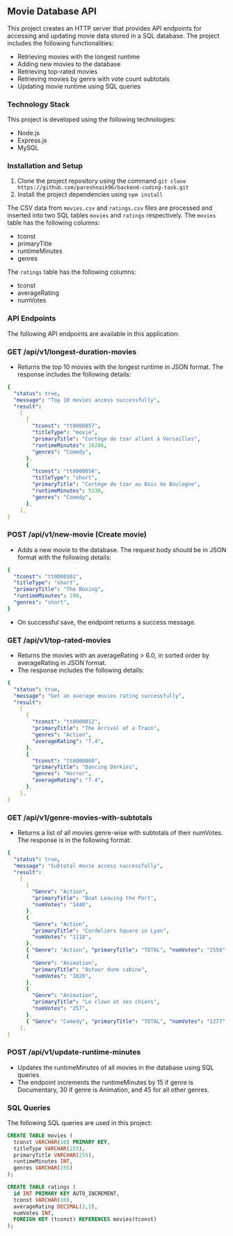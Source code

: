 ## Movie Database API

This project creates an HTTP server that provides API endpoints for accessing and updating movie data stored in a SQL database. The project includes the following functionalities:

- Retrieving movies with the longest runtime
- Adding new movies to the database
- Retrieving top-rated movies
- Retrieving movies by genre with vote count subtotals
- Updating movie runtime using SQL queries

### Technology Stack

This project is developed using the following technologies:

- Node.js
- Express.js
- MySQL

### Installation and Setup

1. Clone the project repository using the command `git clone https://github.com/pareshnaik96/backend-coding-task.git`
2. Install the project dependencies using `npm install`

The CSV data from `movies.csv` and `ratings.csv` files are processed and inserted into two SQL tables `movies` and `ratings` respectively. The `movies` table has the following columns:

- tconst
- primaryTitle
- runtimeMinutes
- genres

The `ratings` table has the following columns:

- tconst
- averageRating
- numVotes

### API Endpoints

The following API endpoints are available in this application:

### GET /api/v1/longest-duration-movies

- Returns the top 10 movies with the longest runtime in JSON format. The response includes the following details:

```yaml
{
  "status": true,
  "message": "Top 10 movies access successfully",
  "result":
    [
      {
        "tconst": "tt0000057",
        "titleType": "movie",
        "primaryTitle": "Cortège de tzar allant à Versailles",
        "runtimeMinutes": 10206,
        "genres": "Comedy",
      },
      {
        "tconst": "tt0000058",
        "titleType": "short",
        "primaryTitle": "Cortège de tzar au Bois de Boulogne",
        "runtimeMinutes": 5330,
        "genres": "Comedy",
      },
    ],
}
```

### POST /api/v1/new-movie (Create movie)

- Adds a new movie to the database. The request body should be in JSON format with the following details:

```yaml
{
  "tconst": "tt0000102",
  "titleType": "short",
  "primaryTitle": "The Boxing",
  "runtimeMinutes": 190,
  "genres": "short",
}
```

- On successful save, the endpoint returns a success message.

### GET /api/v1/top-rated-movies

- Returns the movies with an averageRating > 6.0, in sorted order by averageRating in JSON format.
- The response includes the following details:

```yaml
{
  "status": true,
  "message": "Get an average movies rating successfully",
  "result":
    [
      {
        "tconst": "tt0000012",
        "primaryTitle": "The Arrival of a Train",
        "genres": "Action",
        "averageRating": "7.4",
      },
      {
        "tconst": "tt0000060",
        "primaryTitle": "Dancing Darkies",
        "genres": "Horror",
        "averageRating": "7.4",
      },
    ],
}
```

### GET /api/v1/genre-movies-with-subtotals

- Returns a list of all movies genre-wise with subtotals of their numVotes. The response is in the following format:

```yaml
{
  "status": true,
  "message": "Subtotal movie access successfully",
  "result":
    [
      {
        "Genre": "Action",
        "primaryTitle": "Boat Leaving the Port",
        "numVotes": "1440",
      },
      {
        "Genre": "Action",
        "primaryTitle": "Cordeliers Square in Lyon",
        "numVotes": "1118",
      },
      { "Genre": "Action", "primaryTitle": "TOTAL", "numVotes": "2558" },
      {
        "Genre": "Animation",
        "primaryTitle": "Autour dune cabine",
        "numVotes": "1020",
      },
      {
        "Genre": "Animation",
        "primaryTitle": "Le clown et ses chiens",
        "numVotes": "257",
      },
      { "Genre": "Comedy", "primaryTitle": "TOTAL", "numVotes": "1277" },
    ],
}
```

### POST /api/v1/update-runtime-minutes

- Updates the runtimeMinutes of all movies in the database using SQL queries.
- The endpoint increments the runtimeMinutes by 15 if genre is Documentary, 30 if genre is Animation, and 45 for all other genres.

### SQL Queries

The following SQL queries are used in this project:

```sql
CREATE TABLE movies (
  tconst VARCHAR(10) PRIMARY KEY,
  titleType VARCHAR(255),
  primaryTitle VARCHAR(255),
  runtimeMinutes INT,
  genres VARCHAR(255)
);

CREATE TABLE ratings (
  id INT PRIMARY KEY AUTO_INCREMENT,
  tconst VARCHAR(10),
  averageRating DECIMAL(3,1),
  numVotes INT,
  FOREIGN KEY (tconst) REFERENCES movies(tconst)
);

```
